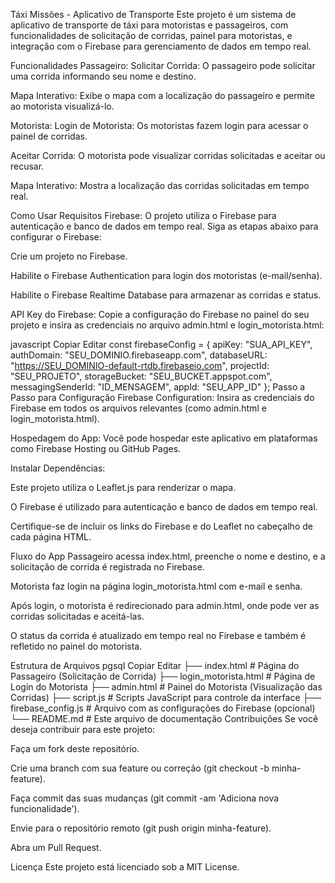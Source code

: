 Táxi Missões - Aplicativo de Transporte
Este projeto é um sistema de aplicativo de transporte de táxi para motoristas e passageiros, com funcionalidades de solicitação de corridas, painel para motoristas, e integração com o Firebase para gerenciamento de dados em tempo real.

Funcionalidades
Passageiro:
Solicitar Corrida: O passageiro pode solicitar uma corrida informando seu nome e destino.

Mapa Interativo: Exibe o mapa com a localização do passageiro e permite ao motorista visualizá-lo.

Motorista:
Login de Motorista: Os motoristas fazem login para acessar o painel de corridas.

Aceitar Corrida: O motorista pode visualizar corridas solicitadas e aceitar ou recusar.

Mapa Interativo: Mostra a localização das corridas solicitadas em tempo real.

Como Usar
Requisitos
Firebase: O projeto utiliza o Firebase para autenticação e banco de dados em tempo real. Siga as etapas abaixo para configurar o Firebase:

Crie um projeto no Firebase.

Habilite o Firebase Authentication para login dos motoristas (e-mail/senha).

Habilite o Firebase Realtime Database para armazenar as corridas e status.

API Key do Firebase: Copie a configuração do Firebase no painel do seu projeto e insira as credenciais no arquivo admin.html e login_motorista.html:

javascript
Copiar
Editar
const firebaseConfig = {
  apiKey: "SUA_API_KEY",
  authDomain: "SEU_DOMINIO.firebaseapp.com",
  databaseURL: "https://SEU_DOMINIO-default-rtdb.firebaseio.com",
  projectId: "SEU_PROJETO",
  storageBucket: "SEU_BUCKET.appspot.com",
  messagingSenderId: "ID_MENSAGEM",
  appId: "SEU_APP_ID"
};
Passo a Passo para Configuração
Firebase Configuration: Insira as credenciais do Firebase em todos os arquivos relevantes (como admin.html e login_motorista.html).

Hospedagem do App: Você pode hospedar este aplicativo em plataformas como Firebase Hosting ou GitHub Pages.

Instalar Dependências:

Este projeto utiliza o Leaflet.js para renderizar o mapa.

O Firebase é utilizado para autenticação e banco de dados em tempo real.

Certifique-se de incluir os links do Firebase e do Leaflet no cabeçalho de cada página HTML.

Fluxo do App
Passageiro acessa index.html, preenche o nome e destino, e a solicitação de corrida é registrada no Firebase.

Motorista faz login na página login_motorista.html com e-mail e senha.

Após login, o motorista é redirecionado para admin.html, onde pode ver as corridas solicitadas e aceitá-las.

O status da corrida é atualizado em tempo real no Firebase e também é refletido no painel do motorista.

Estrutura de Arquivos
pgsql
Copiar
Editar
├── index.html             # Página do Passageiro (Solicitação de Corrida)
├── login_motorista.html   # Página de Login do Motorista
├── admin.html             # Painel do Motorista (Visualização das Corridas)
├── script.js              # Scripts JavaScript para controle da interface
├── firebase_config.js     # Arquivo com as configurações do Firebase (opcional)
└── README.md              # Este arquivo de documentação
Contribuições
Se você deseja contribuir para este projeto:

Faça um fork deste repositório.

Crie uma branch com sua feature ou correção (git checkout -b minha-feature).

Faça commit das suas mudanças (git commit -am 'Adiciona nova funcionalidade').

Envie para o repositório remoto (git push origin minha-feature).

Abra um Pull Request.

Licença
Este projeto está licenciado sob a MIT License.
